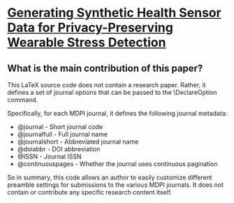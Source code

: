 # [Generating Synthetic Health Sensor Data for Privacy-Preserving Wearable   Stress Detection](https://arxiv.org/abs/2401.13327)

## What is the main contribution of this paper?

 This LaTeX source code does not contain a research paper. Rather, it defines a set of journal options that can be passed to the \DeclareOption command.

Specifically, for each MDPI journal, it defines the following journal metadata:

- \@journal - Short journal code
- \@journalfull - Full journal name 
- \@journalshort - Abbreviated journal name
- \@doiabbr - DOI abbreviation
- \@ISSN - Journal ISSN
- \@continuouspages - Whether the journal uses continuous pagination

So in summary, this code allows an author to easily customize different preamble settings for submissions to the various MDPI journals. It does not contain or contribute any specific research content itself.
